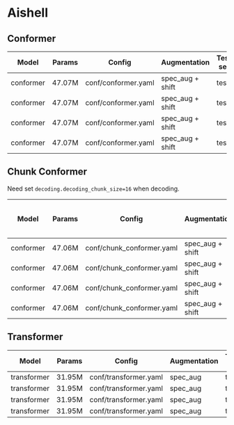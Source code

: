 # Aishell

## Conformer

| Model | Params | Config | Augmentation| Test set | Decode method | Loss | CER |  
| --- | --- | --- | --- | --- | --- | --- | --- |  
| conformer | 47.07M  | conf/conformer.yaml | spec_aug + shift | test | attention | - | 0.059858 |  
| conformer | 47.07M  | conf/conformer.yaml | spec_aug + shift | test | ctc_greedy_search | - | 0.062311 |  
| conformer | 47.07M  | conf/conformer.yaml | spec_aug + shift | test | ctc_prefix_beam_search | - | 0.062196 |  
| conformer | 47.07M  | conf/conformer.yaml | spec_aug + shift | test | attention_rescoring | - | 0.054694 |  


## Chunk Conformer
Need set `decoding.decoding_chunk_size=16` when decoding.

| Model | Params | Config | Augmentation| Test set | Decode method | Chunk Size & Left Chunks | Loss | CER |  
| --- | --- | --- | --- | --- | --- | --- | --- | --- |  
| conformer | 47.06M | conf/chunk_conformer.yaml | spec_aug + shift | test | attention | 16, -1 | - | 0.061939 |  
| conformer | 47.06M | conf/chunk_conformer.yaml | spec_aug + shift | test | ctc_greedy_search | 16, -1 | - | 0.070806 |  
| conformer | 47.06M | conf/chunk_conformer.yaml | spec_aug + shift | test | ctc_prefix_beam_search | 16, -1 | - | 0.070739 |  
| conformer | 47.06M | conf/chunk_conformer.yaml | spec_aug + shift | test | attention_rescoring | 16, -1 |  - | 0.059400 |  


## Transformer 

| Model | Params | Config | Augmentation| Test set | Decode method | Loss | CER |  
| --- | --- | --- | --- | --- | --- | --- | --- |  
| transformer | 31.95M  | conf/transformer.yaml | spec_aug | test | attention | 3.858648955821991 | 0.057293 |  
| transformer | 31.95M  | conf/transformer.yaml | spec_aug | test | ctc_greedy_search | 3.858648955821991 | 0.061837 |  
| transformer | 31.95M  | conf/transformer.yaml | spec_aug | test | ctc_prefix_beam_search | 3.858648955821991 | 0.061685 |  
| transformer | 31.95M  | conf/transformer.yaml | spec_aug | test | attention_rescoring | 3.858648955821991 | 0.053844 |  
